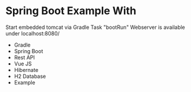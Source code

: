 # Spring Boot Example With 

  Start embedded tomcat via Gradle Task "bootRun"
  Webserver is available under localhost:8080/

- Gradle 
- Spring Boot 
- Rest API 
- Vue JS 
- Hibernate
- H2 Database
- Example
